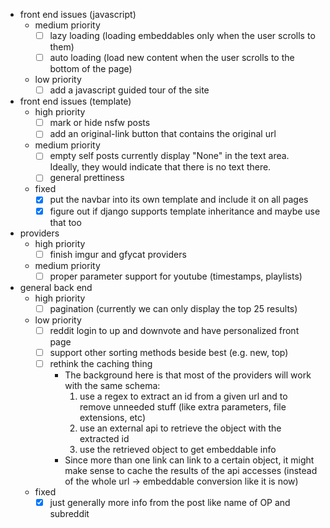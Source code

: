 - front end issues (javascript)
  - medium priority
    - [ ] lazy loading (loading embeddables only when the user scrolls to them)
    - [ ] auto loading (load new content when the user scrolls to the bottom of
      the page)
  - low priority
    - [ ] add a javascript guided tour of the site
- front end issues (template)
  - high priority
    - [ ] mark or hide nsfw posts
    - [ ] add an original-link button that contains the original url
  - medium priority
    - [ ] empty self posts currently display "None" in the text area. Ideally, they
      would indicate that there is no text there.
    - [ ] general prettiness
  - fixed
    - [x] put the navbar into its own template and include it on all pages
    - [x] figure out if django supports template inheritance and maybe use that too
- providers
  - high priority
    - [ ] finish imgur and gfycat providers
  - medium priority
    - [ ] proper parameter support for youtube (timestamps, playlists)
- general back end
  - high priority
    - [ ] pagination (currently we can only display the top 25 results)
  - low priority
    - [ ] reddit login to up and downvote and have personalized front page
    - [ ] support other sorting methods beside best (e.g. new, top)
    - [ ] rethink the caching thing
      - The background here is that most of the providers will work with the same
        schema:
        1. use a regex to extract an id from a given url and to remove unneeded
           stuff (like extra parameters, file extensions, etc)
        2. use an external api to retrieve the object with the extracted id
        3. use the retrieved object to get embeddable info
      - Since more than one link can link to a certain object, it might make sense
        to cache the results of the api accesses (instead of the whole url ->
        embeddable conversion like it is now)
  - fixed
    - [x] just generally more info from the post like name of OP and subreddit
